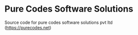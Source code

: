 # Pure Codes Software Solutions

Source code for pure codes software solutions pvt ltd (https://purecodes.net)